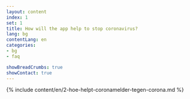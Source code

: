```yaml
---
layout: content
index: 1
set: 1
title: How will the app help to stop coronavirus?
lang: bg
contentLang: en
categories:
- bg
- faq

showBreadCrumbs: true
showContact: true
---
```


{% include content/en/2-hoe-helpt-coronamelder-tegen-corona.md %}
